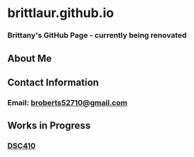 # brittlaur.github.io

### Brittany's GitHub Page - currently being renovated

## About Me

## Contact Information
### Email: broberts52710@gmail.com

## Works in Progress
### <a href="https://github.com/brittlaur/DSC410">DSC410</a>
